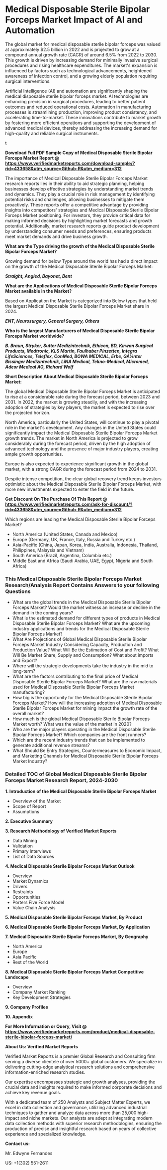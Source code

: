 <meta name="title" content="Global Medical Disposable Sterile Bipolar Forceps Market Impact of AI and Automation"><meta name="description" content="The global market for medical disposable sterile bipolar forceps was valued at approximately $2.5 billion in 2022 and is projected to grow at a compound annual growth "><meta name="title" content="Medical Disposable Sterile Bipolar Forceps Market Size, Share, Scope, Trends, Growth, Opportunities, Analysis, Forecast"><h1>Medical Disposable Sterile Bipolar Forceps Market Impact of AI and Automation</h1><p>The global market for medical disposable sterile bipolar forceps was valued at approximately $2.5 billion in 2022 and is projected to grow at a compound annual growth rate (CAGR) of around 6.5% from 2022 to 2030. This growth is driven by increasing demand for minimally invasive surgical procedures and rising healthcare expenditures. The market's expansion is influenced by factors such as technological advancements, heightened awareness of infection control, and a growing elderly population requiring surgical interventions.</p><p>Artificial Intelligence (AI) and automation are significantly shaping the medical disposable sterile bipolar forceps market. AI technologies are enhancing precision in surgical procedures, leading to better patient outcomes and reduced operational costs. Automation in manufacturing processes is streamlining production, improving product consistency, and accelerating time-to-market. These innovations contribute to market growth by fostering more efficient operations and supporting the development of advanced medical devices, thereby addressing the increasing demand for high-quality and reliable surgical instruments.</p>t</p><p id="" class=""><strong>Download Full PDF Sample Copy of Medical Disposable Sterile Bipolar Forceps Market Report @ <a href="https://www.verifiedmarketreports.com/download-sample/?rid=433658&utm_source=Github-R&utm_medium=312" target="_blank">https://www.verifiedmarketreports.com/download-sample/?rid=433658&utm_source=Github-R&utm_medium=312</a></strong></p><p>The importance of&nbsp;Medical Disposable Sterile Bipolar Forceps Market research reports lies in their ability to aid strategic planning, helping businesses develop effective strategies by understanding market trends and dynamics. They play a crucial role in risk management by identifying potential risks and challenges, allowing businesses to mitigate them proactively. These reports offer a competitive advantage by providing insights into competitors' strategies and Medical Disposable Sterile Bipolar Forceps Market positioning. For investors, they provide critical data for making informed decisions by highlighting market forecasts and growth potential. Additionally, market research reports guide product development by understanding consumer needs and preferences, ensuring products meet market demands and drive business growth.</p><p><strong>What are the&nbsp;Type driving the growth of the Medical Disposable Sterile Bipolar Forceps Market?</strong></p><p id="" class="">Growing demand for below Type around the world has had a direct impact on the growth of the Medical Disposable Sterile Bipolar Forceps Market:</p><em><strong>Straight, Angled, Bayonet, Bent</strong></em></p><strong>What are the&nbsp;Applications&nbsp;of Medical Disposable Sterile Bipolar Forceps Market available in the Market?</strong></p><p id="" class="">Based on Application the Market is categorized into Below types that held the largest Medical Disposable Sterile Bipolar Forceps Market share In 2024.</p><em><strong>ENT, Neurosurgery, General Surgery, Others</strong></em></p><strong>Who is the largest Manufacturers of Medical Disposable Sterile Bipolar Forceps Market worldwide?</strong></p><p><em><strong>B. Braun, Stryker, Sutter Medizintechnik, Ethicon, BD, Kirwan Surgical Products, Medtronic, KLS Martin, Faulhaber Pinzetten, Integra LifeSciences, Teleflex, ConMed, BOWA MEDICAL, Erbe, GÃ¼nter Bissinger Medizintechnik, LiNA Medical, Tekno-Medical, Micromed, Adeor Medical AG, Richard Wolf</strong></em></p><p id="" class=""><strong>Short Description About Medical Disposable Sterile Bipolar Forceps Market:</strong></p><p>The global Medical Disposable Sterile Bipolar Forceps Market is anticipated to rise at a considerable rate during the forecast period, between 2023 and 2031. In 2022, the market is growing steadily, and with the increasing adoption of strategies by key players, the market is expected to rise over the projected horizon.</p><p>North America, particularly the United States, will continue to play a pivotal role in the market's development. Any changes in the United States could significantly impact the Medical Disposable Sterile Bipolar Forceps Market growth trends. The market in North America is projected to grow considerably during the forecast period, driven by the high adoption of advanced technology and the presence of major industry players, creating ample growth opportunities.</p><p>Europe is also expected to experience significant growth in the global market, with a strong CAGR during the forecast period from 2024 to 2031.</p><p>Despite intense competition, the clear global recovery trend keeps investors optimistic about the Medical Disposable Sterile Bipolar Forceps Market, with more new investments expected to enter the field in the future.</p><p id="" class=""><strong>Get Discount On The Purchase Of This Report @ <a href="https://www.verifiedmarketreports.com/ask-for-discount/?rid=433658&utm_source=Github-R&utm_medium=312" target="_blank">https://www.verifiedmarketreports.com/ask-for-discount/?rid=433658&utm_source=Github-R&utm_medium=312</a></strong></p>Which regions are leading the Medical Disposable Sterile Bipolar Forceps Market?</p><ul><li>North America (United States, Canada and Mexico)</li><li>Europe (Germany, UK, France, Italy, Russia and Turkey etc.)</li><li>Asia-Pacific (China, Japan, Korea, India, Australia, Indonesia, Thailand, Philippines, Malaysia and Vietnam)</li><li>South America (Brazil, Argentina, Columbia etc.)</li><li>Middle East and Africa (Saudi Arabia, UAE, Egypt, Nigeria and South Africa)</li></ul><h3 id="" class="">This Medical Disposable Sterile Bipolar Forceps Market Research/Analysis Report Contains Answers to your following Questions</h3><ul><li>What are the global trends in the Medical Disposable Sterile Bipolar Forceps Market? Would the market witness an increase or decline in the demand in the coming years?</li><li>What is the estimated demand for different types of products in Medical Disposable Sterile Bipolar Forceps Market? What are the upcoming industry applications and trends for the Medical Disposable Sterile Bipolar Forceps Market?</li><li>What Are Projections of Global Medical Disposable Sterile Bipolar Forceps Market Industry Considering Capacity, Production and Production Value? What Will Be the Estimation of Cost and Profit? What Will Be Market Share, Supply and Consumption? What about imports and Export?</li><li>Where will the strategic developments take the industry in the mid to long-term?</li><li>What are the factors contributing to the final price of Medical Disposable Sterile Bipolar Forceps Market? What are the raw materials used for Medical Disposable Sterile Bipolar Forceps Market manufacturing?</li><li>How big is the opportunity for the Medical Disposable Sterile Bipolar Forceps Market? How will the increasing adoption of Medical Disposable Sterile Bipolar Forceps Market for mining impact the growth rate of the overall market?</li><li>How much is the global Medical Disposable Sterile Bipolar Forceps Market worth? What was the value of the market In 2020?</li><li>Who are the major players operating in the Medical Disposable Sterile Bipolar Forceps Market? Which companies are the front runners?</li><li>Which are the recent industry trends that can be implemented to generate additional revenue streams?</li><li>What Should Be Entry Strategies, Countermeasures to Economic Impact, and Marketing Channels for Medical Disposable Sterile Bipolar Forceps Market Industry?</li></ul><h3 id="" class="">Detailed TOC of Global Medical Disposable Sterile Bipolar Forceps Market Research Report, 2024-2030</h3><p id="" class=""><strong>1. Introduction of the Medical Disposable Sterile Bipolar Forceps Market</strong></p><ul><li>Overview of the Market</li><li>Scope of Report</li><li>Assumptions</li></ul><p id="" class=""><strong>2. Executive Summary</strong></p><p id="" class=""><strong>3. Research Methodology of Verified Market Reports</strong></p><ul><li>Data Mining</li><li>Validation</li><li>Primary Interviews</li><li>List of Data Sources</li></ul><p id="" class=""><strong>4. Medical Disposable Sterile Bipolar Forceps Market Outlook</strong></p><ul><li>Overview</li><li>Market Dynamics</li><li>Drivers</li><li>Restraints</li><li>Opportunities</li><li>Porters Five Force Model</li><li>Value Chain Analysis</li></ul><p id="" class=""><strong>5. Medical Disposable Sterile Bipolar Forceps Market, By Product</strong></p><p id="" class=""><strong>6. Medical Disposable Sterile Bipolar Forceps Market, By Application</strong></p><p id="" class=""><strong>7. Medical Disposable Sterile Bipolar Forceps Market, By Geography</strong></p><ul><li>North America</li><li>Europe</li><li>Asia Pacific</li><li>Rest of the World</li></ul><p id="" class=""><strong>8. Medical Disposable Sterile Bipolar Forceps Market Competitive Landscape</strong></p><ul><li>Overview</li><li>Company Market Ranking</li><li>Key Development Strategies</li></ul><p id="" class=""><strong>9. Company Profiles</strong></p><p id="" class=""><strong>10. Appendix</strong></p><p id="" class=""><strong>For More Information or Query, Visit @ <a href="https://www.verifiedmarketreports.com/product/medical-disposable-sterile-bipolar-forceps-market/" target="_blank">https://www.verifiedmarketreports.com/product/medical-disposable-sterile-bipolar-forceps-market/</a></strong></p><p id="" class=""><strong>About Us: Verified Market Reports</strong></p><p id="" class="">Verified Market Reports is a premier Global Research and Consulting firm serving a diverse clientele of over 5000+ global customers. We specialize in delivering cutting-edge analytical research solutions and comprehensive information-enriched research studies.</p><p id="" class="">Our expertise encompasses strategic and growth analyses, providing the crucial data and insights required to make informed corporate decisions and achieve key revenue goals.</p><p id="" class="">With a dedicated team of 250 Analysts and Subject Matter Experts, we excel in data collection and governance, utilizing advanced industrial techniques to gather and analyze data across more than 25,000 high-impact and niche markets. Our analysts are adept at integrating modern data collection methods with superior research methodologies, ensuring the production of precise and insightful research based on years of collective experience and specialized knowledge.</p><p id="" class=""><strong>Contact us:</strong></p><p id="" class="">Mr. Edwyne Fernandes</p><p id="" class="">US: +1(302) 551-2611</p>